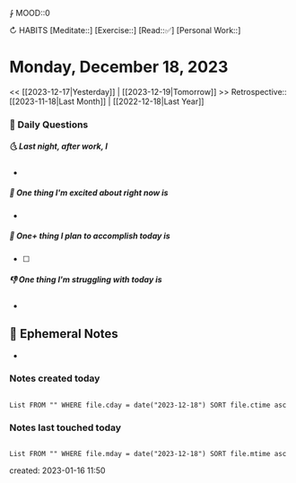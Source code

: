 ⨑ MOOD::0

↻ HABITS
[Meditate::]
[Exercise::]
[Read::✅]
[Personal Work::]

# Monday, December 18, 2023

\<\< [[2023-12-17|Yesterday]] | [[2023-12-19|Tomorrow]] >>
Retrospective:: [[2023-11-18|Last Month]] | [[2022-12-18|Last Year]]

### 📅 Daily Questions

##### 🌜 Last night, after work, I

-

##### 🙌 One thing I'm excited about right now is

-

##### 🚀 One+ thing I plan to accomplish today is

- [ ]

##### 👎 One thing I'm struggling with today is

-

## 📝 Ephemeral Notes

-

### Notes created today

```dataview

List FROM "" WHERE file.cday = date("2023-12-18") SORT file.ctime asc

```

### Notes last touched today

```dataview

List FROM "" WHERE file.mday = date("2023-12-18") SORT file.mtime asc

```

created: 2023-01-16 11:50
